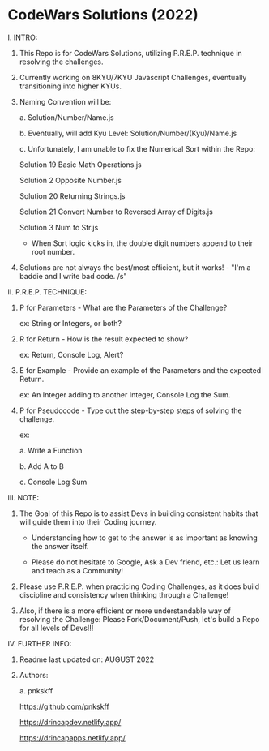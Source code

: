 # CodeWars Solutions (2022)

I. INTRO:

  1. This Repo is for CodeWars Solutions, utilizing P.R.E.P. technique in resolving the challenges.

  2. Currently working on 8KYU/7KYU Javascript Challenges, eventually transitioning into higher KYUs.

  3. Naming Convention will be:

     a. Solution/Number/Name.js
     
     b. Eventually, will add Kyu Level: Solution/Number/(Kyu)/Name.js
     
     c. Unfortunately, I am unable to fix the Numerical Sort within the Repo:
     
        Solution 19 Basic Math Operations.js

        Solution 2 Opposite Number.js

        Solution 20 Returning Strings.js

        Solution 21 Convert Number to Reversed Array of Digits.js

        Solution 3 Num to Str.js
     
        - When Sort logic kicks in, the double digit numbers append to their root number.
  
  4. Solutions are not always the best/most efficient, but it works! - "I'm a baddie and I write bad code. /s"

II. P.R.E.P. TECHNIQUE:

  1. P for Parameters - What are the Parameters of the Challenge?

     ex: String or Integers, or both?

  2. R for Return - How is the result expected to show?

     ex: Return, Console Log, Alert?

  3. E for Example - Provide an example of the Parameters and the expected Return.

     ex: An Integer adding to another Integer, Console Log the Sum.

  4. P for Pseudocode - Type out the step-by-step steps of solving the challenge.

     ex: 

     a. Write a Function

     b. Add A to B

     c. Console Log Sum

III. NOTE:

  1. The Goal of this Repo is to assist Devs in building consistent habits that will guide them into their Coding journey. 
  
      - Understanding how to get to the answer is as important as knowing the answer itself.
      
      - Please do not hesitate to Google, Ask a Dev friend, etc.: Let us learn and teach as a Community!
      
  2. Please use P.R.E.P. when practicing Coding Challenges, as it does build discipline and consistency when thinking through a Challenge!

  3. Also, if there is a more efficient or more understandable way of resolving the Challenge: Please Fork/Document/Push, let's build a Repo for all levels of Devs!!!

IV. FURTHER INFO:

  1. Readme last updated on: AUGUST 2022

  2. Authors:

     a. pnkskff
     
     https://github.com/pnkskff
     
     https://drincapdev.netlify.app/
     
     https://drincapapps.netlify.app/
